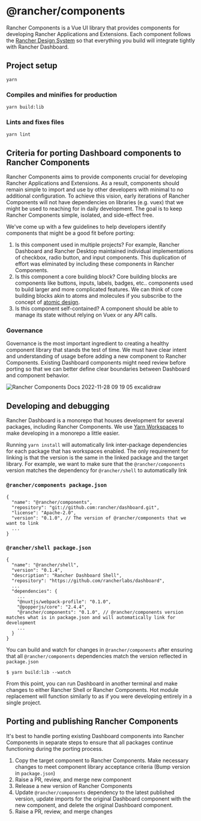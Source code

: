 # @rancher/components

Rancher Components is a Vue UI library that provides components for developing Rancher Applications and Extensions. Each component follows the [Rancher Design System](https://rancher.github.io/storybook/?path=/story/welcome--page) so that everything you build will integrate tightly with Rancher Dashboard. 
## Project setup
```
yarn
```
### Compiles and minifies for production
```
yarn build:lib
```

### Lints and fixes files
```
yarn lint
```

## Criteria for porting Dashboard components to Rancher Components

Rancher Components aims to provide components crucial for developing Rancher Applications and Extensions. As a result, components should remain simple to import and use by other developers with minimal to no additional configuration. To achieve this vision, early iterations of Rancher Components will not have dependencies on libraries (e.g. vuex) that we might be used to reaching for in daily development. The goal is to keep Rancher Components simple, isolated, and side-effect free.

We've come up with a few guidelines to help developers identify components that might be a good fit before porting:

1. Is this component used in multiple projects? For example, Rancher Dashboard and Rancher Desktop maintained individual implementations of checkbox, radio button, and input components. This duplication of effort was eliminated by including these components in Rancher Components.
2. Is this component a core building block? Core building blocks are components like buttons, inputs, labels, badges, etc.. components used to build larger and more complicated features. We can think of core building blocks akin to atoms and molecules if you subscribe to the concept of [atomic design](https://bradfrost.com/blog/post/atomic-web-design/#atoms).
3. Is this component self-contained? A component should be able to manage its state without relying on Vuex or any API calls.

### Governance

Governance is the most important ingredient to creating a healthy component library that stands the test of time. We must have clear intent and understanding of usage before adding a new component to Rancher Components. Existing Dashboard components might need review before porting so that we can better define clear boundaries between Dashboard and component behavior.

![Rancher Components Docs 2022-11-28 09 19 05 excalidraw](https://user-images.githubusercontent.com/835961/204343084-5b1ad6d3-b9ca-4295-a81f-3f7a02de63f6.png)

## Developing and debugging

Rancher Dashboard is a monorepo that houses development for several packages, including Rancher Components. We use [Yarn Workspaces](https://classic.yarnpkg.com/lang/en/docs/workspaces/) to make developing in a monorepo a little easier.

Running `yarn install` will automatically link inter-package dependencies for each package that has workspaces enabled. The only requirement for linking is that the version is the same in the linked package and the target library. For example, we want to make sure that the `@rancher/components` version matches the dependency for `@rancher/shell` to automatically link

### `@rancher/components package.json`

```
{
  "name": "@rancher/components",
  "repository": "git://github.com:rancher/dashboard.git",
  "license": "Apache-2.0",
  "version": "0.1.0", // The version of @rancher/components that we want to link
  ...
}

```

### `@rancher/shell package.json`

```
{
  "name": "@rancher/shell",
  "version": "0.1.4",
  "description": "Rancher Dashboard Shell",
  "repository": "https://github.com/rancherlabs/dashboard",
  ...
  "dependencies": {
    ...
    "@nuxtjs/webpack-profile": "0.1.0",
    "@popperjs/core": "2.4.4",
    "@rancher/components": "0.1.0", // @rancher/components version matches what is in package.json and will automatically link for development
    ...
  } 
}

```

You can build and watch for changes in `@rancher/components` after ensuring that all `@rancher/components` dependencies match the version reflected in `package.json`

```
$ yarn build:lib --watch
```

From this point, you can run Dashboard in another terminal and make changes to either Rancher Shell or Rancher Components. Hot module replacement will function similarly to as if you were developing entirely in a single project.

## Porting and publishing Rancher Components

It's best to handle porting existing Dashboard components into Rancher Components in separate steps to ensure that all packages continue functioning during the porting process.

1. Copy the target component to Rancher Components. Make necessary changes to meet component library acceptance criteria (Bump version in `package.json`)
2. Raise a PR, review, and merge new component
3. Release a new version of Rancher Components
4. Update `@rancher/components` dependency to the latest published version, update imports for the original Dashboard component with the new component, and delete the original Dashboard component.
5. Raise a PR, review, and merge changes
